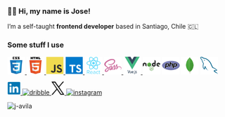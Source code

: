 <h3 align="left">👋🏽 Hi, my name is <b>Jose</b>!</h3>
<p>I’m a self-taught <b>frontend developer</b> based in Santiago, Chile 🇨🇱</p>

<!-- skillz -->

<h3 align="left">Some stuff I use</h3>
<p align="left"> <a href="https://www.w3schools.com/css/" target="_blank" rel="noreferrer">
    <img src="https://raw.githubusercontent.com/devicons/devicon/master/icons/css3/css3-original-wordmark.svg" alt="css3" width="40" height="40" /> </a>
    <a href="https://www.w3.org/html/" target="_blank" rel="noreferrer">
      <img src="https://raw.githubusercontent.com/devicons/devicon/master/icons/html5/html5-original-wordmark.svg" alt="html5" width="40" height="40" /> </a>
    <a href="https://developer.mozilla.org/en-US/docs/Web/JavaScript" target="_blank" rel="noreferrer">
        <img src="https://raw.githubusercontent.com/devicons/devicon/master/icons/javascript/javascript-original.svg" alt="javascript" width="40" height="40" /> </a> 
    <a href="https://reactjs.org/" target="_blank" rel="noreferrer">
    <img src="https://raw.githubusercontent.com/devicons/devicon/master/icons/typescript/typescript-original.svg" alt="typescript" width="40" height="40" /> </a> <a href="https://vuejs.org/" target="_blank" rel="noreferrer">
        <img src="https://raw.githubusercontent.com/devicons/devicon/master/icons/react/react-original-wordmark.svg"
      alt="react" width="40" height="40" /> </a> <a href="https://sass-lang.com" target="_blank" rel="noreferrer">
      <img src="https://raw.githubusercontent.com/devicons/devicon/master/icons/sass/sass-original.svg" alt="sass" width="40" height="40" /> </a> <a href="https://www.typescriptlang.org/" target="_blank" rel="noreferrer"> 
    <img src="https://raw.githubusercontent.com/devicons/devicon/master/icons/vuejs/vuejs-original-wordmark.svg" alt="vuejs" width="40" height="40" /> </a>
    <img src="https://raw.githubusercontent.com/devicons/devicon/master/icons/nodejs/nodejs-original-wordmark.svg" alt="nodejs" width="40" height="40" /> </a>
    <img src="https://raw.githubusercontent.com/devicons/devicon/master/icons/php/php-original.svg" alt="php" width="40" height="40" /> </a>
    <img src="https://raw.githubusercontent.com/devicons/devicon/master/icons/mongodb/mongodb-original.svg" alt="mongodb" width="40" height="40" /> </a>
    <img src="https://raw.githubusercontent.com/devicons/devicon/master/icons/mysql/mysql-original.svg" alt="mysql" width="40" height="40" /> </a>
    </p>

<!-- social media -->

<p>
    <a href="https://www.linkedin.com/in/avilajose" rel="nofollow">
        <img src="https://raw.githubusercontent.com/devicons/devicon/master/icons/linkedin/linkedin-original.svg" alt="linkedin" width="30" height="30" />
    </a>
    <a href="https://www.dribble.com/josefosaurus/">
        <img src="https://www.svgrepo.com/show/217757/dribbble.svg" alt="dribble" width="30" height="30" />
    </a>
     <a href="https://www.twitter.com/josefosaurus">
        <img src="https://raw.githubusercontent.com/devicons/devicon/master/icons/twitter/twitter-original.svg" alt="twitter" width="30" height="30" />
    </a>
     <a href="https://www.instagram.com/josefosaurus/">
        <img src="https://upload.wikimedia.org/wikipedia/commons/e/e7/Instagram_logo_2016.svg" alt="instagram" width="30" height="30" />
    </a>
    
</p>


<!-- profileview -->
<p align="left"> <img src="https://komarev.com/ghpvc/?username=j-avila&label=Profile%20views&color=0e75b6&style=flat"
    alt="j-avila" /> </p>

<!--
**j-avila/j-avila** is a ✨ _special_ ✨ repository because its `README.md` (this file) appears on your GitHub profile.

Here are some ideas to get you started:

- 🔭 I’m currently working on ...
- 🌱 I’m currently learning ...
- 👯 I’m looking to collaborate on ...
- 🤔 I’m looking for help with ...
- 💬 Ask me about ...
- 📫 How to reach me: ...
- 😄 Pronouns: ...
- ⚡ Fun fact: ...
-->
